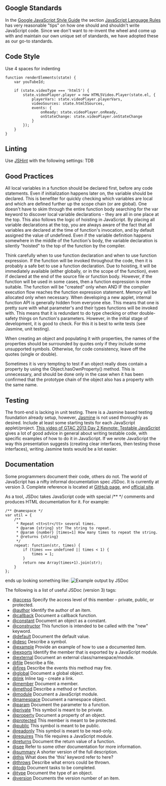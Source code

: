 ## Google Standards
In the [Google JavaScript Style Guide](http://google-styleguide.googlecode.com/svn/trunk/javascriptguide.xml) the section [JavaScript Language Rules](http://google-styleguide.googlecode.com/svn/trunk/javascriptguide.xml#JavaScript_Language_Rules) has very reasonable "tips" on how one should and shouldn't write JavaScript code. Since we don't want to re-invent the wheel and come up with and maintain our own unique set of standards, we have adopted these as our go-to standards.

## Code Style
Use 4 spaces for indenting
```
function renderElements(state) {
    var youTubeId;

    if (state.videoType === 'html5') {
        state.videoPlayer.player = new HTML5Video.Player(state.el, {
            playerVars: state.videoPlayer.playerVars,
            videoSources: state.html5Sources,
            events: {
                onReady: state.videoPlayer.onReady,
                onStateChange: state.videoPlayer.onStateChange
            }
        });
    }
}
```

## Linting
Use [JSHint](http://www.jshint.com/about/) with the following settings:
TDB

## Good Practices

All local variables in a function should be declared first, before any code statements.
Even if initialization happens later on, the variable should be declared. This is benefiter for quickly checking which variables are local and which are defined further up the scope chain (or are global). One doesn't have to skim through the entire function body searching for the var keyword to discover local variable declarations - they are all in one place at the top. This also follows the logic of hoisting in JavaScript. By placing all variable declarations at the top, you are always aware of the fact that all variables are declared at the time of function's invocation, and by default assigned the value of undefined. Even if the variable definition happens somewhere in the middle of the function's body, the variable declaration is silently "hoisted" to the top of the function by the compiler.

Think carefully when to use function declaration and when to use function expression.
If the function will be invoked throughout the code, then it is probably a safe bet to use a function declaration. Due to hoisting, it will be immediately available (either globally, or in the scope of the function), even if declared at the end of the source file or function body. However, if the function will be used in some cases, then a function expression is more suitable. The function will be "created" only when AND IF the compiler execution flow reaches the function expression statement. Memory will be allocated only when necessary. 
When developing a new applet, internal function API is generally hidden from everyone else.
This means that one is pretty sure with what parameter's and their types functions will be invoked with. This means that it is redundant to do type checking or other double-safety things on function's parameters. However, in the initial stage of development, it is good to check. For this it is best to write tests (see Jasmine, unit testing).

When creating an object and populating it with properties, the names of the properties should be surrounded by quotes only if they include some unsupported symbols. Otherwise, for code consistency, leave off the quotes (single or double).

Sometimes it is very tempting to test if an object really does contain a property by using the Object.hasOwnProperty() method. This is unnecessary, and should be done only in the case when it has been confirmed that the prototype chain of the object also has a property with the same name.

## Testing
The front-end is lacking in unit testing. There is a Jasmine based testing foundation already setup, however, [Jasmine](http://pivotal.github.io/jasmine/) is not used thoroughly as desired. Include at least some starting tests for each JavaScript applet/project.
[This video of GTAC 2013 Day 2 Keynote: Testable JavaScript](http://www.youtube.com/watch?feature=player_embedded&v=JjqKQ8ezwKQ) gives a lot of good advice in general about writing testable code, with specific examples of how to do it in JavaScript.  If we wrote JavaScript the way this presentation suggests (creating clear interfaces, then testing those interfaces), writing Jasmine tests would be a lot easier.

## Documentation
Some programmers document their code, others do not. The world of JavaScript has a nifty informal documentation spec JSDoc. It is currently at version 3. Complete reference is located at [GitHub page](https://github.com/jsdoc3/jsdoc), and [official site](http://usejsdoc.org/).

As a tool, JSDoc takes JavaScript code with special /** */ comments and produces HTML documentation for it. For example:

    /** @namespace */
    var util = {
        /**
         * Repeat <tt>str</tt> several times.
         * @param {string} str The string to repeat.
         * @param {number} [times=1] How many times to repeat the string.
         * @returns {string}
         */
        repeat: function(str, times) {
            if (times === undefined || times < 1) {
                times = 1;
            }
            return new Array(times+1).join(str);
        }
    };

ends up looking something like:
![Example output by JSDoc](https://raw.github.com/valera-rozuvan/stuff/master/test_js_doc.png)

The following is a list of useful JSDoc (version 3) tags:
- [@access](http://usejsdoc.org/tags-access.html) Specify the access level of this member - private, public, or protected.
- [@author](http://usejsdoc.org/tags-author.html) Identify the author of an item.
- [@callback](http://usejsdoc.org/tags-callback.html) Document a callback function.
- [@constant](http://usejsdoc.org/tags-constant.html) Document an object as a constant.
- [@constructor](http://usejsdoc.org/tags-constructor.html) This function is intended to be called with the "new" keyword.
- [@default](http://usejsdoc.org/tags-default.html) Document the default value.
- [@desc](http://usejsdoc.org/tags-description.html) Describe a symbol.
- [@example](http://usejsdoc.org/tags-example.html) Provide an example of how to use a documented item.
- [@exports](http://usejsdoc.org/tags-exports.html) Identify the member that is exported by a JavaScript module.
- [@external](http://usejsdoc.org/tags-external.html) Document an external class/namespace/module.
- [@file](http://usejsdoc.org/tags-file.html) Describe a file.
- [@fires](http://usejsdoc.org/tags-fires.html) Describe the events this method may fire.
- [@global](http://usejsdoc.org/tags-global.html) Document a global object.
- [@link](http://usejsdoc.org/tags-link.html) Inline tag - create a link.
- [@member](http://usejsdoc.org/tags-member.html) Document a member.
- [@method](http://usejsdoc.org/tags-method.html) Describe a method or function.
- [@module](http://usejsdoc.org/tags-module.html) Document a JavaScript module.
- [@namespace](http://usejsdoc.org/tags-namespace.html) Document a namespace object.
- [@param](http://usejsdoc.org/tags-param.html) Document the parameter to a function.
- [@private](http://usejsdoc.org/tags-private.html) This symbol is meant to be private.
- [@property](http://usejsdoc.org/tags-property.html) Document a property of an object.
- [@protected](http://usejsdoc.org/tags-protected.html) This member is meant to be protected.
- [@public](http://usejsdoc.org/tags-public.html) This symbol is meant to be public.
- [@readonly](http://usejsdoc.org/tags-readonly.html) This symbol is meant to be read-only.
- [@requires](http://usejsdoc.org/tags-requires.html) This file requires a JavaScript module.
- [@returns](http://usejsdoc.org/tags-returns.html) Document the return value of a function.
- [@see](http://usejsdoc.org/tags-see.html) Refer to some other documentation for more information.
- [@summary](http://usejsdoc.org/tags-summary.html) A shorter version of the full description.
- [@this](http://usejsdoc.org/tags-this.html) What does the 'this' keyword refer to here?
- [@throws](http://usejsdoc.org/tags-throws.html) Describe what errors could be thrown.
- [@todo](http://usejsdoc.org/tags-todo.html) Document tasks to be completed.
- [@type](http://usejsdoc.org/tags-type.html) Document the type of an object.
- [@version](http://usejsdoc.org/tags-version.html) Documents the version number of an item.